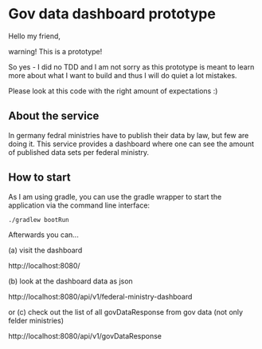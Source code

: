 # Gov data dashboard **prototype**

Hello my friend,

warning! 
This is a prototype!

So yes - I did no TDD and I am not sorry as this prototype is meant to learn more about what I want to build
and thus I will do quiet a lot mistakes.

Please look at this code with the right amount of expectations :)

## About the service

In germany fedral ministries have to publish their data by law, but few are doing it.
This service provides a dashboard where one can see the amount of published data sets per federal ministry.

## How to start

As I am using gradle, you can use the gradle wrapper to start the application via the command line interface:

    ./gradlew bootRun

Afterwards you can...

(a) visit the dashboard

http://localhost:8080/

(b) look at the dashboard data as json

http://localhost:8080/api/v1/federal-ministry-dashboard

or (c) check out the list of all govDataResponse from gov data (not only felder ministries)

http://localhost:8080/api/v1/govDataResponse